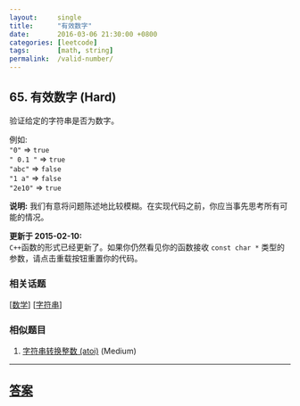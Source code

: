 ```yaml
---
layout:     single
title:      "有效数字"
date:       2016-03-06 21:30:00 +0800
categories: [leetcode]
tags:       [math, string]
permalink:  /valid-number/
---
```


## 65. 有效数字 (Hard)

<p>验证给定的字符串是否为数字。</p>

<p>例如:<br>
<code>&quot;0&quot;</code> =&gt; <code>true</code><br>
<code>&quot; 0.1 &quot;</code> =&gt; <code>true</code><br>
<code>&quot;abc&quot;</code> =&gt; <code>false</code><br>
<code>&quot;1 a&quot;</code> =&gt; <code>false</code><br>
<code>&quot;2e10&quot;</code> =&gt; <code>true</code></p>

<p><strong>说明:</strong>&nbsp;我们有意将问题陈述地比较模糊。在实现代码之前，你应当事先思考所有可能的情况。</p>

<p><strong>更新于 2015-02-10:</strong><br>
<code>C++</code>函数的形式已经更新了。如果你仍然看见你的函数接收&nbsp;<code>const char *</code> 类型的参数，请点击重载按钮重置你的代码。</p>

### 相关话题
  [[数学](https://github.com/openset/leetcode/tree/master/tag/math/README.md)]
  [[字符串](https://github.com/openset/leetcode/tree/master/tag/string/README.md)]

### 相似题目
  1. [字符串转换整数 (atoi)](/string-to-integer-atoi) (Medium)

---

## [答案](https://github.com/openset/leetcode/tree/master/problems/valid-number)
